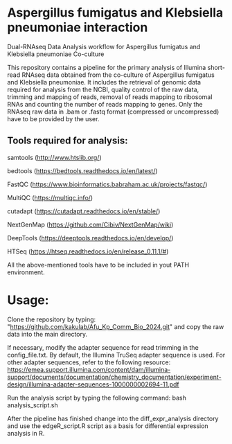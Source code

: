 # Aspergillus fumigatus and Klebsiella pneumoniae interaction
Dual-RNAseq Data Analysis workflow for Aspergillus fumigatus and Klebsiella pneumoniae Co-culture

This repository contains a pipeline for the primary analysis of Illumina short-read RNAseq data obtained from the co-culture of Aspergillus fumigatus and Klebsiella pneumoniae. It includes the retrieval of genomic data required for analysis from the NCBI, quality control of the raw data, trimming and mapping of reads, removal of reads mapping to ribosomal RNAs and counting the number of reads mapping to genes. Only the RNAseq raw data in .bam or .fastq format (compressed or uncompressed) have to be provided by the user.

## Tools required for analysis:
samtools (http://www.htslib.org/)

bedtools (https://bedtools.readthedocs.io/en/latest/)

FastQC (https://www.bioinformatics.babraham.ac.uk/projects/fastqc/)

MultiQC (https://multiqc.info/)

cutadapt (https://cutadapt.readthedocs.io/en/stable/)

NextGenMap (https://github.com/Cibiv/NextGenMap/wiki)

DeepTools (https://deeptools.readthedocs.io/en/develop/)

HTSeq (https://htseq.readthedocs.io/en/release_0.11.1/#)

All the above-mentioned tools have to be included in yout PATH environment.

# Usage:
Clone the repository by typing: "https://github.com/kakulab/Afu_Kp_Comm_Bio_2024.git" and copy the raw data into the main directory.

If necessary, modify the adapter sequence for read trimming in the config_file.txt. By default, the Illumina TruSeq adapter sequence is used. For other adapter sequences, refer to the following resource: https://emea.support.illumina.com/content/dam/illumina-support/documents/documentation/chemistry_documentation/experiment-design/illumina-adapter-sequences-1000000002694-11.pdf

Run the analysis script by typing the following command: bash analysis_script.sh

After the pipeline has finished change into the diff_expr_analysis directory and use the edgeR_script.R script as a basis for differential expression analysis in R.

